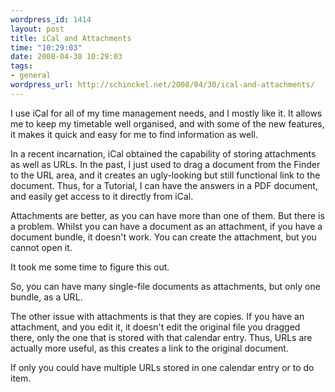 ```yaml
--- 
wordpress_id: 1414
layout: post
title: iCal and Attachments
time: "10:29:03"
date: 2008-04-30 10:29:03
tags: 
- general
wordpress_url: http://schinckel.net/2008/04/30/ical-and-attachments/
---
```

I use iCal for all of my time management needs, and I mostly like it. It allows me to keep my timetable well organised, and with some of the new features, it makes it quick and easy for me to find information as well.

In a recent incarnation, iCal obtained the capability of storing attachments as well as URLs. In the past, I just used to drag a document from the Finder to the URL area, and it creates an ugly-looking but still functional link to the document. Thus, for a Tutorial, I can have the answers in a PDF document, and easily get access to it directly from iCal.

Attachments are better, as you can have more than one of them. But there is a problem. Whilst you can have a document as an attachment, if you have a document bundle, it doesn't work. You can create the attachment, but you cannot open it.

It took me some time to figure this out.

So, you can have many single-file documents as attachments, but only one bundle, as a URL.

The other issue with attachments is that they are copies. If you have an attachment, and you edit it, it doesn't edit the original file you dragged there, only the one that is stored with that calendar entry. Thus, URLs are actually more useful, as this creates a link to the original document.

If only you could have multiple URLs stored in one calendar entry or to do item.
